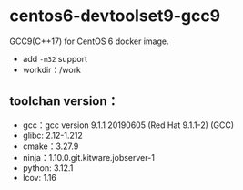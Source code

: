 # centos6-devtoolset9-gcc9

GCC9(C++17) for CentOS 6 docker image.

- add `-m32` support
- workdir：/work

## toolchan version：
- gcc：gcc version 9.1.1 20190605 (Red Hat 9.1.1-2) (GCC)
- glibc: 2.12-1.212
- cmake：3.27.9
- ninja：1.10.0.git.kitware.jobserver-1
- python: 3.12.1
- lcov: 1.16



